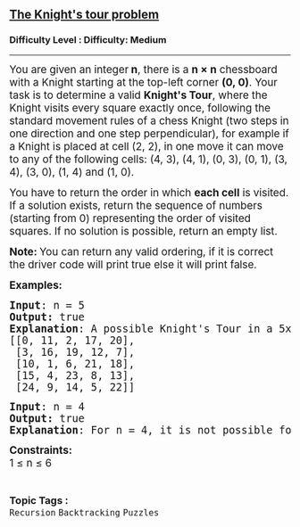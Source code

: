 <h2><a href="https://www.geeksforgeeks.org/problems/the-knights-tour-problem/1">The Knight's tour problem</a></h2><h3>Difficulty Level : Difficulty: Medium</h3><hr><div class="problems_problem_content__Xm_eO"><p><span style="font-size: 18.6667px;">You are given an integer<strong>&nbsp;n</strong>, there is a&nbsp;<strong>n × n</strong>&nbsp;chessboard with a Knight starting at the top-left corner&nbsp;<strong>(0, 0)</strong>. Your task is to determine a valid&nbsp;<strong>Knight's Tour</strong>, where the Knight visits every square exactly once, following the standard movement rules of a chess Knight (two steps in one direction and one step perpendicular), for example if a Knight is placed at cell (2, 2), in one move it can move to any of the following cells: (4, 3), (4, 1), (0, 3), (0, 1), (3, 4), (3, 0), (1, 4) and (1, 0).</span></p>
<p><span style="font-size: 18.6667px;">You have to return the order in which&nbsp;<strong>each cell</strong> is visited. If a solution exists, return the sequence of numbers (starting from 0) representing the order of visited squares. If no solution is possible, return an empty list.</span></p>
<p><strong><span style="font-size: 18.6667px;">Note:&nbsp;</span></strong><span style="font-size: 18.6667px;">You can return any valid ordering, if it is correct the driver code will print true else it will print false.</span></p>
<p><span style="font-size: 14pt;"><strong>Examples:</strong></span></p>
<pre><span style="font-size: 14pt;"><strong>Input</strong>: n = 5
<strong>Output: </strong>true
<strong>Explanation</strong>: A possible Knight's Tour in a 5x5 chessboard is given below where Each number represents the step at which the Knight visits that cell, starting from (0, 0) as step 0.<br>[[0, 11, 2, 17, 20],<br> [3, 16, 19, 12, 7],<br> [10, 1, 6, 21, 18],<br> [15, 4, 23, 8, 13], <br> [24, 9, 14, 5, 22]]
</span></pre>
<pre><span style="font-size: 14pt;"><strong>Input</strong>: n = 4
<strong>Output: </strong>true
<strong>Explanation</strong>: For n = 4, it is not possible for a valid Knight's Tour so you have to return [].</span></pre>
<p><span style="font-size: 14pt;"><strong>Constraints:</strong><br>1 ≤ n ≤ 6</span></p></div><br><p><span style=font-size:18px><strong>Topic Tags : </strong><br><code>Recursion</code>&nbsp;<code>Backtracking</code>&nbsp;<code>Puzzles</code>&nbsp;